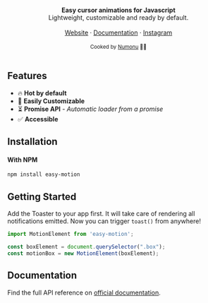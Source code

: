 <br />
<div align="center"><strong>Easy cursor animations for Javascript</strong></div>
<div align="center"> Lightweight, customizable and ready by default.</div>
<br />
<div align="center">
<a href="https://numonu.github.io/easy-motion">Website</a> 
<span> · </span>
<a href="https://numonu.github.io/easy-motion">Documentation</a> 
<span> · </span>
<a href="https://www.instagram.com/villegas.arts/">Instagram</a>
</div>

<br />
<div align="center">
  <sub>Cooked by <a href="https://www.instagram.com/villegas.arts/">Numonu</a> 👨‍🍳</sub>
</div>

<br />

## Features

- 🔥 **Hot by default**
- 🔩 **Easily Customizable**
- ⏳ **Promise API** - _Automatic loader from a promise_
- ✅ **Accessible**

## Installation

#### With NPM

```sh
npm install easy-motion
```

## Getting Started

Add the Toaster to your app first. It will take care of rendering all notifications emitted. Now you can trigger `toast()` from anywhere!

```js
import MotionElement from 'easy-motion';

const boxElement = document.querySelector(".box");
const motionBox = new MotionElement(boxElement);
```

## Documentation

Find the full API reference on [official documentation](https://numonu.github.io/easy-motion).